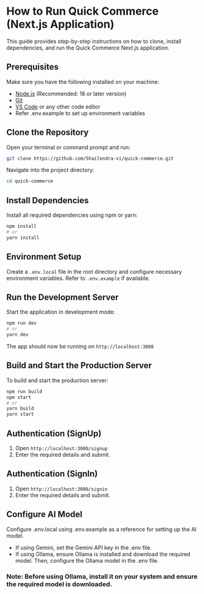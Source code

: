 # How to Run Quick Commerce (Next.js Application)

This guide provides step-by-step instructions on how to clone, install dependencies, and run the Quick Commerce Next.js application.

## Prerequisites
Make sure you have the following installed on your machine:

- [Node.js](https://nodejs.org/) (Recommended: 18 or later version)
- [Git](https://git-scm.com/)
- [VS Code](https://code.visualstudio.com/) or any other code editor
- Refer .env.example to set up environment variables

## Clone the Repository
Open your terminal or command prompt and run:

```sh
git clone https://github.com/Shailendra-vi/quick-commerce.git
```

Navigate into the project directory:

```sh
cd quick-commerce
```

## Install Dependencies
Install all required dependencies using npm or yarn:

```sh
npm install
# or
yarn install
```

## Environment Setup
Create a `.env.local` file in the root directory and configure necessary environment variables. Refer to `.env.example` if available.

## Run the Development Server
Start the application in development mode:

```sh
npm run dev
# or
yarn dev
```

The app should now be running on `http://localhost:3000`

## Build and Start the Production Server
To build and start the production server:

```sh
npm run build
npm start
# or
yarn build
yarn start
```

## Authentication (SignUp)
1. Open `http://localhost:3000/signup`
2. Enter the required details and submit.

## Authentication (SignIn)
1. Open `http://localhost:3000/signin`
2. Enter the required details and submit.



## Configure AI Model
Configure .env.local using .env.example as a reference for setting up the AI model.
- If using Gemini, set the Gemini API key in the .env file.
- If using Ollama, ensure Ollama is installed and download the required model. Then, configure the Ollama model in the .env file.

### Note: Before using Ollama, install it on your system and ensure the required model is downloaded.

